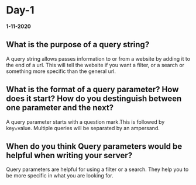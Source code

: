 # Day-1
__1-11-2020__

## What is the purpose of a query string?

A query string allows passes information to or from a website by adding it to the end of a url. This will tell the website if you want a filter, or a search or something more specific than the general url.

## What is the format of a query parameter? How does it start? How do you destinguish between one parameter and the next?

A query parameter starts with a question mark.This is followed by key=value. Multiple queries will be separated by an ampersand.

## When do you think Query parameters would be helpful when writing your server?

Query parameters are helpful for using a filter or a search. They help you to be more specific in what you are looking for.